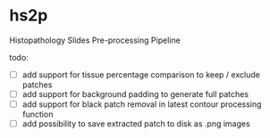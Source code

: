 # hs2p
Histopathology Slides Pre-processing Pipeline

todo:
- [ ] add support for tissue percentage comparison to keep / exclude patches
- [ ] add support for background padding to generate full patches
- [ ] add support for black patch removal in latest contour processing function
- [ ] add possibility to save extracted patch to disk as .png images
